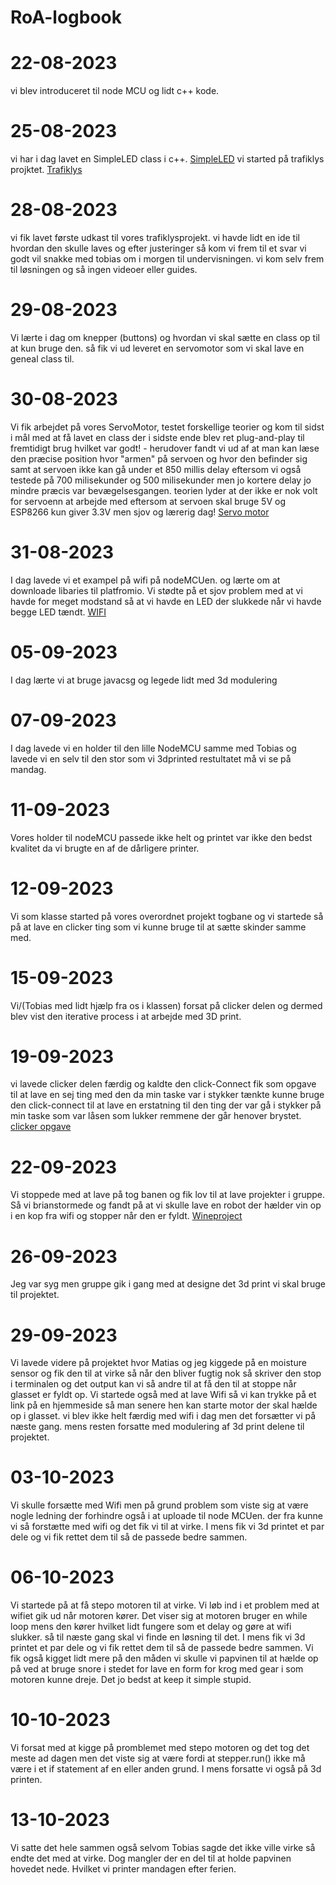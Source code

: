 # RoA-logbook
# 22-08-2023
vi blev introduceret til node MCU og lidt c++ kode.

# 25-08-2023
vi har i dag lavet en SimpleLED class i c++.
[SimpleLED](https://github.com/thejamiegc/RoA-logbook/tree/main/first%20nodemcu) 
vi started på trafiklys projktet. 
[Trafiklys](https://github.com/thejamiegc/RoA-logbook/tree/main/TrafficLight_Project)

# 28-08-2023 
vi fik lavet første udkast til vores trafiklysprojekt. vi havde lidt en ide til hvordan den skulle laves og efter justeringer så kom vi frem til et svar vi godt vil snakke med tobias om i morgen til undervisningen. vi kom selv frem til løsningen og så ingen videoer eller guides. 

# 29-08-2023
Vi lærte i dag om knepper (buttons) og hvordan vi skal sætte en class op til at kun bruge den. så fik vi ud leveret en servomotor som vi skal lave en geneal class til.

# 30-08-2023
Vi fik arbejdet på vores ServoMotor, testet forskellige teorier og kom til sidst i mål med at få lavet en class der i sidste ende blev ret plug-and-play til fremtidigt brug hvilket var godt! - herudover fandt vi ud af at man kan læse den præcise position hvor "armen" på servoen og hvor den befinder sig samt at servoen ikke kan gå under et 850 millis delay eftersom vi også testede på 700 milisekunder og 500 milisekunder men jo kortere delay jo mindre præcis var bevægelsesgangen. teorien lyder at der ikke er nok volt for servoenn at arbejde med eftersom at servoen skal bruge 5V og ESP8266 kun giver 3.3V men sjov og lærerig dag!
[Servo motor](https://github.com/thejamiegc/RoA-logbook/tree/main/Servo_Project)

# 31-08-2023
I dag lavede vi et exampel på wifi på nodeMCUen. og lærte om at downloade libaries til platfromio. Vi stødte på et sjov problem med at vi havde for meget modstand så at vi havde en LED der slukkede når vi havde begge LED tændt. 
[WIFI](https://github.com/thejamiegc/RoA-logbook/tree/main/WifiExample)

# 05-09-2023
I dag lærte vi at bruge javacsg og legede lidt med 3d modulering

# 07-09-2023
I dag lavede vi en holder til den lille NodeMCU samme med Tobias og lavede vi en selv til den stor som vi 3dprinted restultatet må vi se på mandag.

# 11-09-2023
Vores holder til nodeMCU passede ikke helt og printet var ikke den bedst kvalitet da vi brugte en af de dårligere printer. 

# 12-09-2023
Vi som klasse started på vores overordnet projekt togbane og vi startede så på at lave en clicker ting som vi kunne bruge til at sætte skinder samme med.

# 15-09-2023
Vi/(Tobias med lidt hjælp fra os i klassen) forsat på clicker delen og dermed blev vist den iterative process i at arbejde med 3D print.

# 19-09-2023
vi lavede clicker delen færdig og kaldte den click-Connect fik som opgave til at lave en sej ting med den da min taske var i stykker tænkte kunne bruge den click-connect til at lave en erstatning til den ting der var gå i stykker på min taske som var låsen som lukker remmene der går henover brystet. [clicker opgave](https://github.com/thejamiegc/RoA-logbook/tree/main/ClickConnect-Opgave)

# 22-09-2023
Vi stoppede med at lave på tog banen og fik lov til at lave projekter i gruppe. Så vi brianstormede og fandt på at vi skulle lave en robot der hælder vin op i en kop fra wifi og stopper når den er fyldt.
[Wineproject](https://github.com/thejamiegc/RoA-logbook/tree/main/Wineproject)

# 26-09-2023
Jeg var syg men gruppe gik i gang med at designe det 3d print vi skal bruge til projektet.

# 29-09-2023
Vi lavede videre på projektet hvor Matias og jeg kiggede på en moisture sensor og fik den til at virke så når den bliver fugtig nok så skriver den stop i terminalen og det output kan vi så andre til at få den til at stoppe når glasset er fyldt op. Vi startede også med at lave Wifi så vi kan trykke på et link på en hjemmeside så man senere hen kan starte motor der skal hælde op i glasset. vi blev ikke helt færdig med wifi i dag men det forsætter vi på næste gang. mens resten forsatte med modulering af 3d print delene til projektet. 

# 03-10-2023
Vi skulle forsætte med Wifi men på grund problem som viste sig at være nogle ledning der forhindre også i at uploade til node MCUen. der fra kunne vi så forstætte med wifi og det fik vi til at virke. I mens fik vi 3d printet et par dele og vi fik rettet dem til så de passede bedre sammen.

# 06-10-2023
Vi startede på at få stepo motoren til at virke. Vi løb ind i et problem med at wifiet gik ud når motoren kører. Det viser sig at motoren bruger en while loop mens den kører hvilket lidt fungere som et delay og gøre at wifi slukker. så til næste gang skal vi finde en løsning til det. 
I mens fik vi 3d printet et par dele og vi fik rettet dem til så de passede bedre sammen. Vi fik også kigget lidt mere på den måden vi skulle vi papvinen til at hælde op på ved at bruge snore i stedet for lave en form for krog med gear i som motoren kunne dreje. Det jo bedst at keep it simple stupid.  

# 10-10-2023
Vi forsat med at kigge på promblemet med stepo motoren og det tog det meste ad dagen men det viste sig at være fordi at stepper.run() ikke må være i et if statement af en eller anden grund. I mens forsatte vi også på 3d printen.

# 13-10-2023
Vi satte det hele sammen også selvom Tobias sagde det ikke ville virke så endte det med at virke. Dog mangler der en del til at holde papvinen hovedet nede. Hvilket vi printer mandagen efter ferien.
